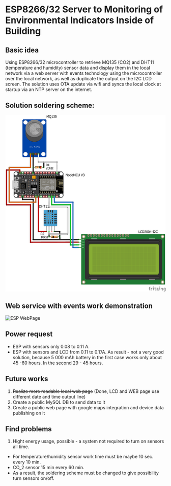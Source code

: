 # ESP8266/32 Server to Monitoring of Environmental Indicators Inside of Building
## Basic idea
Using ESP8266/32 microcontroller to retrieve MQ135 (CO2) and DHT11 (temperature and humidity) sensor data and display them in the local network via a web server with events technology using the microcontroller over the local network, as well as duplicate the output on the I2C LCD screen. The solution uses OTA update via wifi and syncs the local clock at startup via an NTP server on the internet.  
## Solution soldering scheme:
![Solution scheme](DHT11+MQ135+LED+WIFI_bb.jpg)   
## Web service with events work demonstration
![ESP WebPage]( )
## Power request
* ESP with sensors only 0.08 to 0.11 A. 
* ESP with sensors and LCD from 0.11 to 0.17A.
As result - not a very good solution, because 5 000 mAh battery in the first case works only about 45 -60 hours. In the second 29 - 45 hours. 

## Future works
1. ~~Realize more readable local web page~~ (Done, LCD and WEB page use different date and time output line)
2. Create a public MySQL DB to send data to it
3. Create a public web page with google maps integration and device data publishing on it  

## Find problems
1. Hight energy usage, possible - a system not required to turn on sensors all time. 
  * For temperature/humidity sensor work time must be maybe 10 sec. every 10 min. 
  * CO_2 sensor 15 min every 60 min. 
  * As a result, the soldering scheme must be changed to give possibility turn sensors on/off.  
